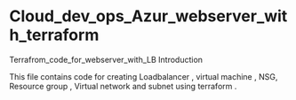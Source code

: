 # Cloud_dev_ops_Azur_webserver_with_terraform
Terrafrom_code_for_webserver_with_LB
Introduction

This file contains code for creating Loadbalancer , virtual machine , NSG, Resource group , Virtual network  and subnet using terraform .




